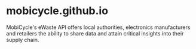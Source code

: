 # mobicycle.github.io
MobiCycle's eWaste API offers local authorities, electronics manufacturers and retailers the ability to share data and attain critical insights into their supply chain.
